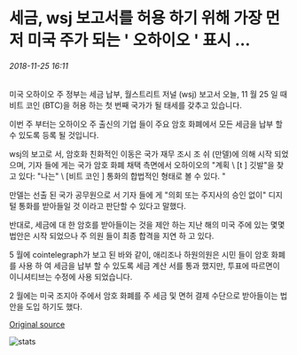 # 세금, wsj 보고서를 허용 하기 위해 가장 먼저 미국 주가 되는 ' 오하이오 ' 표시 ...

###### 2018-11-25 16:11

미국 오하이오 주 정부는 세금 납부, 월스트리트 저널 (wsj) 보고서 오늘, 11 월 25 일 때 비트 코인 (BTC)을 허용 하는 첫 번째 국가가 될 태세를 갖추고 있습니다.

이번 주 부터는 오하이오 주 출신의 기업 들이 주요 암호 화폐에서 모든 세금을 납부 할 수 있도록 등록 될 것입니다.

wsj의 보고로 서, 암호화 친화적인 이동은 국가 재무 조시 조 쉬 (만델)에 의해 시작 되었으며, 기자 들에 게는 국가 암호 화폐 채택 측면에서 오하이오의 "계획 \ [t \] 깃발"을 찾고 있다: "나는" \ [비트 코인 \] 통화의 합법적인 형태로 볼 수 있다. "

만델는 선출 된 국가 공무원으로 서 기자 들에 게 "의회 또는 주지사의 승인 없이" 디지털 통화를 받아들일 것 이라고 판단할 수 있다고 말했다.

반대로, 세금에 대 한 암호를 받아들이는 것을 제안 하는 지난 해의 미국 주에 있는 몇몇 법안은 시작 되었으나 주 의원 들이 최종 합격을 지연 하 고 있다.

5 월에 cointelegraph가 보고 된 바와 같이, 애리조나 하원의원은 시민 들이 암호 화폐를 사용 하 여 세금을 납부 할 수 있도록 세금 계산 서를 통과 했지만, 투표에 따르면이 이니셔티브는 수정에 사용 되었습니다.

2 월에는 미국 조지아 주에서 암호 화폐를 주 세금 및 면허 결제 수단으로 받아들이는 법안을 도입 하기도 했다.

[Original source](https://cointelegraph.com/news/ohio-appears-to-be-first-us-state-to-accept-bitcoin-for-taxes-wsj-report)

![stats](https://c.statcounter.com/11760860/0/a89fa40b/1/ "stats")